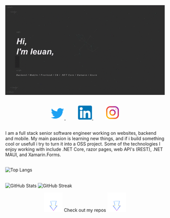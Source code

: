 <div align="center">
<img src="https://raw.githubusercontent.com/IeuanWalker/IeuanWalker/master/Images/Profile.gif"  alt="Header image" />
</div>
<br/>
<p align="center">
  <a href="https://twitter.com/IeuanTWalker">
    <img  alt="Ieuan Walker | Twitter" width="44px" src="https://raw.githubusercontent.com/IeuanWalker/IeuanWalker/master/Images/Social/twitter.png" />
  </a>
  &nbsp;
  &nbsp;
  &nbsp;
  &nbsp;
  &nbsp;
  <a href="https://www.linkedin.com/in/ieuanwalker/">
    <img  alt="Ieuan Walker | Linkedin" width="44px" src="https://raw.githubusercontent.com/IeuanWalker/IeuanWalker/master/Images/Social/linkedin.png" />
  </a>
   &nbsp;
  &nbsp;
  &nbsp;
  &nbsp;
  &nbsp;
  <a href="https://www.instagram.com/ieuan.walker">
    <img alt="Ieuan Walker | Instagram" width="44px" src="https://raw.githubusercontent.com/IeuanWalker/IeuanWalker/master/Images/Social/instagram.png" />
  </a>
</p>

<br/>
I am a full stack senior software engineer working on websites, backend and mobile. My main passion is learning new things, and if i build something cool or usefull i try to turn it into a OSS project. Some of the technologies I enjoy working with include .NET Core, razor pages, web API's (REST),  .NET MAUI, and Xamarin.Forms. 

<br/>
<br/>

![Top Langs](https://github-readme-stats.vercel.app/api/top-langs/?username=IeuanWalker&title_color=08FDD8&icon_color=79ff97&text_color=9f9f9f&bg_color=171717&langs_count=10&hide=java,ruby,dockerfile)
<br/>
<br/>

<div>
  <img align="center" alt="GitHub Stats" width="49%" src="https://github-readme-stats.vercel.app/api?username=ieuanwalker&count_private=true&include_all_commits=true&show_icons=true&title_color=08FDD8&icon_color=08FDD8&bg_color=171717&text_color=fff">
  <img align="center" alt="GitHub Streak" width="49%" src="https://github-readme-streak-stats.herokuapp.com?user=IeuanWalker&border=FFFFFF&sideNums=FFFFFF&theme=tokyonight_duo&background=171717&stroke=08FDD8&ring=08FDD8&fire=DD9400&sideLabels=FFFFFF&currStreakLabel=FFFFFF&dates=727272&currStreakNum=FFFFFF&)](https://git.io/streak-stats">
</div>




<p align="center">
<img height="60px" src="https://raw.githubusercontent.com/IeuanWalker/IeuanWalker/master/Images/Icons/down-arrow.gif" /> 
Check out my repos 
<img height="60px" src="https://raw.githubusercontent.com/IeuanWalker/IeuanWalker/master/Images/Icons/down-arrow.gif" />
</p>
